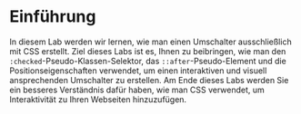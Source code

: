 # Einführung

In diesem Lab werden wir lernen, wie man einen Umschalter ausschließlich mit CSS erstellt. Ziel dieses Labs ist es, Ihnen zu beibringen, wie man den `:checked`-Pseudo-Klassen-Selektor, das `::after`-Pseudo-Element und die Positionseigenschaften verwendet, um einen interaktiven und visuell ansprechenden Umschalter zu erstellen. Am Ende dieses Labs werden Sie ein besseres Verständnis dafür haben, wie man CSS verwendet, um Interaktivität zu Ihren Webseiten hinzuzufügen.
